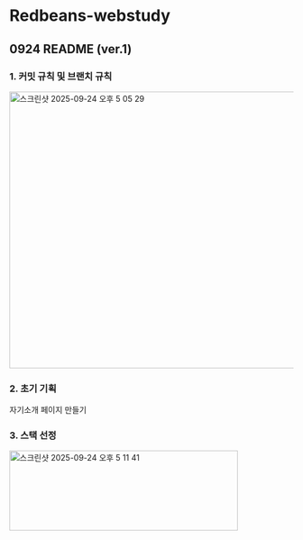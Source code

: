 # Redbeans-webstudy

## 0924 README (ver.1)

### 1. 커밋 규칙 및 브랜치 규칙
<img width="981" height="491" alt="스크린샷 2025-09-24 오후 5 05 29" src="https://github.com/user-attachments/assets/1c670be0-870c-4b40-b1b7-31c165c49b98" />

### 2. 초기 기획
자기소개 페이지 만들기



### 3. 스택 선정
<img width="405" height="142" alt="스크린샷 2025-09-24 오후 5 11 41" src="https://github.com/user-attachments/assets/fb5eb62e-22f6-4cc9-946b-8923625dd46d" />

